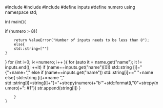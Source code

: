 #include <iomanip>
#include <bitset>
#include <string>
#define inputs
#define  numero
using namespace std;

int main(){

if (numero > 8){

        return ValueError("Number of inputs needs to be less than 8");
        else{
        std::string=[""]
    }
}
for (int i=0; i<=numero; i++ ){
	for (auto it = name.get("name"); it != inputs.end(); ++it)
		if (name==inputs.get("name")[0])
		 std::string [i]="{"+name+","
	     else if (name==inputs.get("name"))
		 std::string[i]+=" "+name
		 else{
		 	std::string [i]+=name ","
		 	std::string[i]=string[i]+"}="+strcpy(numero)+"b'"+std::format(i,"0"+strcpy(numero)+": #1"))
		 	str.append(string[i])
		 } 
		  
		}
	}


